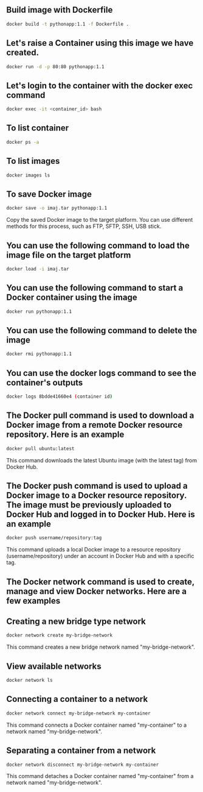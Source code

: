## Build image with Dockerfile

```bash
docker build -t pythonapp:1.1 -f Dockerfile .
```

## Let's raise a Container using this image we have created.

```bash
docker run -d -p 80:80 pythonapp:1.1
```
## Let's login to the container with the docker exec command

```bash
docker exec -it <container_id> bash
```
## To list container

```bash
docker ps -a
```
## To list images

```bash
docker images ls
```

## To save Docker image

```bash
docker save -o imaj.tar pythonapp:1.1
```
Copy the saved Docker image to the target platform. You can use different methods for this process, such as FTP, SFTP, SSH, USB stick.

## You can use the following command to load the image file on the target platform

```bash
docker load -i imaj.tar
```
## You can use the following command to start a Docker container using the image

```bash
docker run pythonapp:1.1
```
## You can use the following command to delete the image

```bash
docker rmi pythonapp:1.1
```
## You can use the docker logs command to see the container's outputs

```bash
docker logs 8bdde41660e4 (container id)
```
## The Docker pull command is used to download a Docker image from a remote Docker resource repository. Here is an example

```bash
docker pull ubuntu:latest
```
This command downloads the latest Ubuntu image (with the latest tag) from Docker Hub.

## The Docker push command is used to upload a Docker image to a Docker resource repository. The image must be previously uploaded to Docker Hub and logged in to Docker Hub. Here is an example

```bash
docker push username/repository:tag
```
This command uploads a local Docker image to a resource repository (username/repository) under an account in Docker Hub and with a specific tag.

## The Docker network command is used to create, manage and view Docker networks. Here are a few examples

## Creating a new bridge type network

```bash
docker network create my-bridge-network
```
This command creates a new bridge network named "my-bridge-network".

## View available networks

```bash
docker network ls
```
## Connecting a container to a network

```bash
docker network connect my-bridge-network my-container
```
This command connects a Docker container named "my-container" to a network named "my-bridge-network".

## Separating a container from a network

```bash
docker network disconnect my-bridge-network my-container
```
This command detaches a Docker container named "my-container" from a network named "my-bridge-network".





